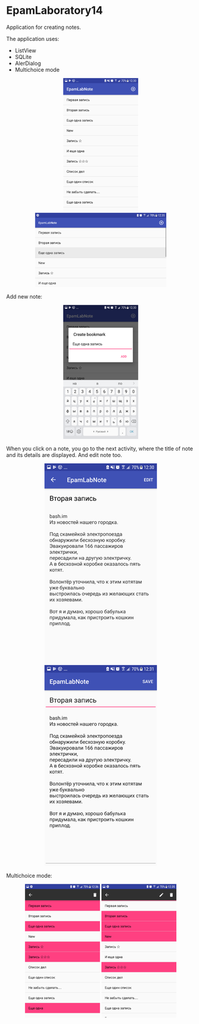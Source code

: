 # EpamLaboratory14
<p>Application for creating notes.</p>
<p>The application uses:</p>
<ul>
<li>ListView</li>
<li>SQLite</li>
<li>AlerDialog</li>
<li>Multichoice mode</li>
</ul>
<p align="center">
  <img padding="24px" src="https://github.com/natalliarad/EpamLaboratory14/blob/master/app/screenshorts/notes_list.png" width="200"/>
  <img padding="24px" src="https://github.com/natalliarad/EpamLaboratory14/blob/master/app/screenshorts/notes_list_land.png" width="350"/>
</p>
<p>Add new note:</p>
<p align="center">
  <img padding="24px" src="https://github.com/natalliarad/EpamLaboratory14/blob/master/app/screenshorts/create_new_note.png" width="200"/>
</p>
<p>When you click on a note, you go to the next activity, where the title of note and its details are displayed. And edit note too.</p>
<p align="center">
  <img padding="24px" src="https://github.com/natalliarad/EpamLaboratory14/blob/master/app/screenshorts/single_note.png" width="300"/>
  <img padding="24px" src="https://github.com/natalliarad/EpamLaboratory14/blob/master/app/screenshorts/single_note_edit.png" width="300"/>
</p>
<p>Multichoice mode:</p>
<p align="center">
  <img padding="24px" src="https://github.com/natalliarad/EpamLaboratory14/blob/master/app/screenshorts/multichoice_delete.png" width="200"/>
  <img padding="24px" src="https://github.com/natalliarad/EpamLaboratory14/blob/master/app/screenshorts/multichoice_edit_delete.png" width="200"/>
</p>
